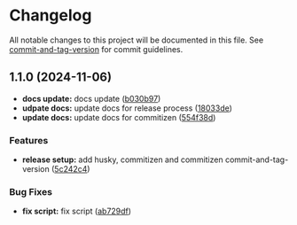 # Changelog

All notable changes to this project will be documented in this file. See [commit-and-tag-version](https://github.com/absolute-version/commit-and-tag-version) for commit guidelines.

## 1.1.0 (2024-11-06)


* **docs update:** docs update ([b030b97](https://github.com/kamran-plt/release-process/commit/b030b978f7c7b4ac40092fbdc8c6bb5a78c04300))
* **udpate docs:** update docs for release process ([18033de](https://github.com/kamran-plt/release-process/commit/18033deaf1f21c82d87dbc0221cfe11fbc3d0ad5))
* **update docs:** update docs for commitizen ([554f38d](https://github.com/kamran-plt/release-process/commit/554f38dd598403ace8928b48f28acf079ad8d269))


### Features

* **release setup:** add husky, commitizen and commitizen commit-and-tag-version ([5c242c4](https://github.com/kamran-plt/release-process/commit/5c242c4abafc0a5a03b1d3cfef321d4ba24628a9))


### Bug Fixes

* **fix script:** fix script ([ab729df](https://github.com/kamran-plt/release-process/commit/ab729df4e9302a889c581bcb511e0d31f17d2d4b))
